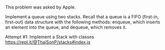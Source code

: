 This problem was asked by Apple.

Implement a queue using two stacks. Recall that a queue is a FIFO (first-in, first-out) data structure with the following methods: enqueue, which inserts an element into the queue, and dequeue, which removes it.

Attempt #1:
Implement a Stack with classes
https://repl.it/@ThaiSonP/stacks#index.js

